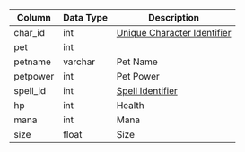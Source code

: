 | Column   | Data Type | Description                                      |
| -------- | --------- | ------------------------------------------------ |
| char_id  | int       | [Unique Character Identifier](character_data.md) |
| pet      | int       |                                                  |
| petname  | varchar   | Pet Name                                         |
| petpower | int       | Pet Power                                        |
| spell_id | int       | [Spell Identifier](spells_new.md)                |
| hp       | int       | Health                                           |
| mana     | int       | Mana                                             |
| size     | float     | Size                                             |